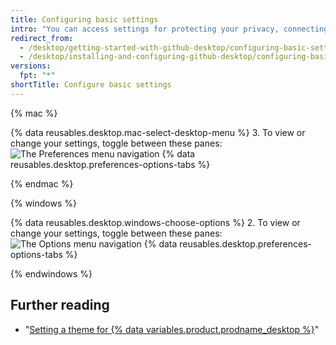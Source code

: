 ```yaml
---
title: Configuring basic settings
intro: "You can access settings for protecting your privacy, connecting accounts to GitHub Desktop, and configuring Git."
redirect_from:
  - /desktop/getting-started-with-github-desktop/configuring-basic-settings
  - /desktop/installing-and-configuring-github-desktop/configuring-basic-settings
versions:
  fpt: "*"
shortTitle: Configure basic settings
---
```


{% mac %}

{% data reusables.desktop.mac-select-desktop-menu %} 3. To view or change your settings, toggle between these panes:
![The Preferences menu navigation](/assets/images/help/desktop/mac-select-accounts-pane.png)
{% data reusables.desktop.preferences-options-tabs %}

{% endmac %}

{% windows %}

{% data reusables.desktop.windows-choose-options %} 2. To view or change your settings, toggle between these panes:
![The Options menu navigation](/assets/images/help/desktop/windows-select-accounts-pane.png)
{% data reusables.desktop.preferences-options-tabs %}

{% endwindows %}

## Further reading

- "[Setting a theme for {% data variables.product.prodname_desktop %}](/desktop/guides/getting-started-with-github-desktop/setting-a-theme-for-github-desktop)"
